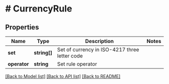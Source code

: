 # # CurrencyRule

## Properties

Name | Type | Description | Notes
------------ | ------------- | ------------- | -------------
**set** | **string[]** | Set of currency in ISO-4217 three letter code |
**operator** | **string** | Set rule operator |

[[Back to Model list]](../../README.md#models) [[Back to API list]](../../README.md#endpoints) [[Back to README]](../../README.md)
